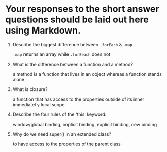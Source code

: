 # Your responses to the short answer questions should be laid out here using Markdown.
1. Describe the biggest difference between `.forEach` & `.map`.

   `.map` returns an array while `.forEeach` does not

2. What is the difference between a function and a method?

   a method is a function that lives in an object whereas a function stands alone

3. What is closure?

   a function that has access to the properties outside of its inner immediatel y local scope

4. Describe the four rules of the 'this' keyword.

   window/global binding, implicit binding, explicit binding, new binding

5. Why do we need super() in an extended class?
  
   to have access to the properties of the parent class
